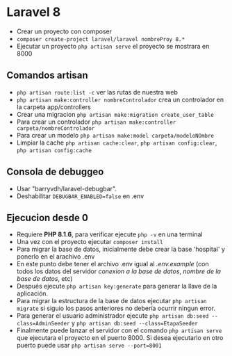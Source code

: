 # Laravel 8
* Crear un proyecto con composer 
* `composer create-project laravel/laravel nombreProy 8.*`
* Ejecutar un proyecto `php artisan serve` el proyecto se mostrara en 8000

## Comandos artisan
* `php artisan route:list -c` ver las rutas de nuestra web 
* `php artisan make:controller nombreControlador` crea un controlador en la carpeta app/controllers
* Crear una migracion `php artisan make:migration create_user_table`
* Para crear un controlador `php artisan make:controller carpeta/nombreControlador`
* Para crear un modelo `php artisan make:model carpeta/modeloNOmbre`
* Limpiar la cache `php artisan cache:clear`, `php artisan config:clear`, `php artisan config:cache`

## Consola de debuggeo
* Usar "barryvdh/laravel-debugbar".
* Deshabilitar `DEBUGBAR_ENABLED=false` en .env

## Ejecucion desde 0
* Requiere **PHP 8.1.6**, para verificar ejecute `php -v` en una terminal
* Una vez con el proyecto ejecutar `composer install`
* Para migrar la base de datos, inicialmente debe crear la base 'hospital' y ponerlo en el arachivo .env
* En este punto debe tener el archivo .env igual al *.env.example* (con todos los datos del servidor *conexion a la base de datos*, *nombre de la base de datos*, etc)
* Después ejecute `php artisan key:generate` para generar la llave de la aplicación.
* Para migrar la estructura de la base de datos ejecutar `php artisan migrate` si siguio los pasos anteriores no debería ocurrir ningun error.
* Para generar el usuario administrador ejecute `php artisan db:seed --class=AdminSeeder` y `php artisan db:seed --class=EtapaSeeder`
* Finalmente puede lanzar el servidor con el comando `php artisan serve` que ejecutara el proyecto en el puerto 8000. Si desea ejecutarlo en otro puerto puede usar  `php artisan serve --port=8001`